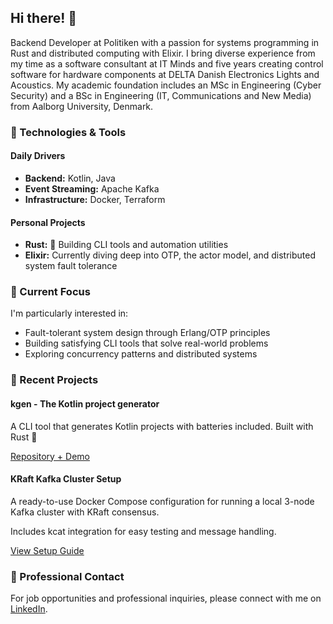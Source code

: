 ## Hi there! 👋

Backend Developer at Politiken with a passion for systems programming in Rust and distributed computing with Elixir. I bring diverse experience from my time as a software consultant at IT Minds and five years creating control software for hardware components at DELTA Danish Electronics Lights and Acoustics. My academic foundation includes an MSc in Engineering (Cyber Security) and a BSc in Engineering (IT, Communications and New Media) from Aalborg University, Denmark.

### 🔧 Technologies & Tools

#### Daily Drivers

- **Backend:** Kotlin, Java
- **Event Streaming:** Apache Kafka
- **Infrastructure:** Docker, Terraform

#### Personal Projects

- **Rust:** 🦀 Building CLI tools and automation utilities
- **Elixir:** Currently diving deep into OTP, the actor model, and distributed system fault tolerance

### 🎯 Current Focus

I'm particularly interested in:

- Fault-tolerant system design through Erlang/OTP principles
- Building satisfying CLI tools that solve real-world problems
- Exploring concurrency patterns and distributed systems

### 🚀 Recent Projects

#### kgen - The Kotlin project generator

A CLI tool that generates Kotlin projects with batteries included. Built with Rust 🦀

[Repository + Demo](https://github.com/mestru17/kgen)

#### KRaft Kafka Cluster Setup

A ready-to-use Docker Compose configuration for running a local 3-node Kafka cluster with KRaft consensus.

Includes kcat integration for easy testing and message handling.

[View Setup Guide](https://gist.github.com/mestru17/595a616174d66eae4c35c898f4fe78e6)

### 💼 Professional Contact

For job opportunities and professional inquiries, please connect with me on [LinkedIn](www.linkedin.com/in/mathias-estrup).

